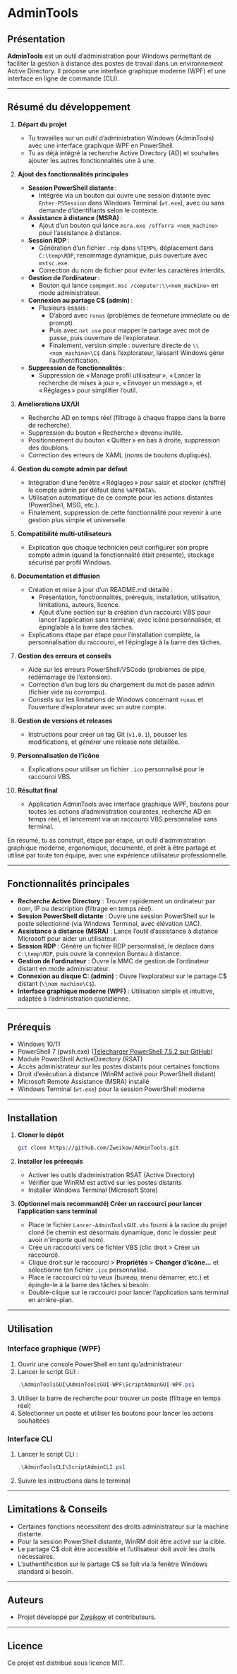 # AdminTools

## Présentation

**AdminTools** est un outil d’administration pour Windows permettant de faciliter la gestion à distance des postes de travail dans un environnement Active Directory. Il propose une interface graphique moderne (WPF) et une interface en ligne de commande (CLI).

---

## Résumé du développement

1. **Départ du projet**  
   - Tu travailles sur un outil d’administration Windows (AdminTools) avec une interface graphique WPF en PowerShell.
   - Tu as déjà intégré la recherche Active Directory (AD) et souhaites ajouter les autres fonctionnalités une à une.

2. **Ajout des fonctionnalités principales**  
   - **Session PowerShell distante** :  
     - Intégrée via un bouton qui ouvre une session distante avec `Enter-PSSession` dans Windows Terminal (`wt.exe`), avec ou sans demande d’identifiants selon le contexte.
   - **Assistance à distance (MSRA)** :  
     - Ajout d’un bouton qui lance `msra.exe /offerra <nom_machine>` pour l’assistance à distance.
   - **Session RDP** :  
     - Génération d’un fichier `.rdp` dans `%TEMP%`, déplacement dans `C:\temp\RDP`, renommage dynamique, puis ouverture avec `mstsc.exe`.
     - Correction du nom de fichier pour éviter les caractères interdits.
   - **Gestion de l’ordinateur** :  
     - Bouton qui lance `compmgmt.msc /computer:\\<nom_machine>` en mode administrateur.
   - **Connexion au partage C$ (admin)** :  
     - Plusieurs essais :  
       - D’abord avec `runas` (problèmes de fermeture immédiate ou de prompt).
       - Puis avec `net use` pour mapper le partage avec mot de passe, puis ouverture de l’explorateur.
       - Finalement, version simple : ouverture directe de `\\<nom_machine>\C$` dans l’explorateur, laissant Windows gérer l’authentification.
   - **Suppression de fonctionnalités** :  
     - Suppression de « Manage profil utilisateur », « Lancer la recherche de mises à jour », « Envoyer un message », et « Réglages » pour simplifier l’outil.

3. **Améliorations UX/UI**  
   - Recherche AD en temps réel (filtrage à chaque frappe dans la barre de recherche).
   - Suppression du bouton « Recherche » devenu inutile.
   - Positionnement du bouton « Quitter » en bas à droite, suppression des doublons.
   - Correction des erreurs de XAML (noms de boutons dupliqués).

4. **Gestion du compte admin par défaut**  
   - Intégration d’une fenêtre « Réglages » pour saisir et stocker (chiffré) le compte admin par défaut dans `%APPDATA%`.
   - Utilisation automatique de ce compte pour les actions distantes (PowerShell, MSG, etc.).
   - Finalement, suppression de cette fonctionnalité pour revenir à une gestion plus simple et universelle.

5. **Compatibilité multi-utilisateurs**  
   - Explication que chaque technicien peut configurer son propre compte admin (quand la fonctionnalité était présente), stockage sécurisé par profil Windows.

6. **Documentation et diffusion**  
   - Création et mise à jour d’un README.md détaillé :  
     - Présentation, fonctionnalités, prérequis, installation, utilisation, limitations, auteurs, licence.
     - Ajout d’une section sur la création d’un raccourci VBS pour lancer l’application sans terminal, avec icône personnalisée, et épinglable à la barre des tâches.
   - Explications étape par étape pour l’installation complète, la personnalisation du raccourci, et l’épinglage à la barre des tâches.

7. **Gestion des erreurs et conseils**  
   - Aide sur les erreurs PowerShell/VSCode (problèmes de pipe, redémarrage de l’extension).
   - Correction d’un bug lors du chargement du mot de passe admin (fichier vide ou corrompu).
   - Conseils sur les limitations de Windows concernant `runas` et l’ouverture d’explorateur avec un autre compte.

8. **Gestion de versions et releases**  
   - Instructions pour créer un tag Git (`v1.0.1`), pousser les modifications, et générer une release note détaillée.

9. **Personnalisation de l’icône**  
   - Explications pour utiliser un fichier `.ico` personnalisé pour le raccourci VBS.

10. **Résultat final**  
    - Application AdminTools avec interface graphique WPF, boutons pour toutes les actions d’administration courantes, recherche AD en temps réel, et lancement via un raccourci VBS personnalisé sans terminal.

En résumé, tu as construit, étape par étape, un outil d’administration graphique moderne, ergonomique, documenté, et prêt à être partagé et utilisé par toute ton équipe, avec une expérience utilisateur professionnelle.

---

## Fonctionnalités principales

- **Recherche Active Directory** : Trouver rapidement un ordinateur par nom, IP ou description (filtrage en temps réel).
- **Session PowerShell distante** : Ouvre une session PowerShell sur le poste sélectionné (via Windows Terminal, avec élévation UAC).
- **Assistance à distance (MSRA)** : Lance l’outil d’assistance à distance Microsoft pour aider un utilisateur.
- **Session RDP** : Génère un fichier RDP personnalisé, le déplace dans `C:\temp\RDP`, puis ouvre la connexion Bureau à distance.
- **Gestion de l’ordinateur** : Ouvre la MMC de gestion de l’ordinateur distant en mode administrateur.
- **Connexion au disque C: (admin)** : Ouvre l’explorateur sur le partage C$ distant (`\\nom_machine\C$`).
- **Interface graphique moderne (WPF)** : Utilisation simple et intuitive, adaptée à l’administration quotidienne.

---

## Prérequis

- Windows 10/11
- PowerShell 7 (pwsh.exe) ([Télécharger PowerShell 7.5.2 sur GitHub](https://github.com/PowerShell/PowerShell/releases/tag/v7.5.2))
- Module PowerShell ActiveDirectory (RSAT)
- Accès administrateur sur les postes distants pour certaines fonctions
- Droit d’exécution à distance (WinRM activé pour PowerShell distant)
- Microsoft Remote Assistance (MSRA) installé
- Windows Terminal (`wt.exe`) pour la session PowerShell moderne

---

## Installation

1. **Cloner le dépôt**
   ```sh
   git clone https://github.com/Zweikow/AdminTools.git
   ```
2. **Installer les prérequis**
   - Activer les outils d’administration RSAT (Active Directory)
   - Vérifier que WinRM est activé sur les postes distants
   - Installer Windows Terminal (Microsoft Store)

3. **(Optionnel mais recommandé) Créer un raccourci pour lancer l’application sans terminal**
   - Place le fichier `Lancer-AdminToolsGUI.vbs` fourni à la racine du projet cloné (le chemin est désormais dynamique, donc le dossier peut avoir n'importe quel nom).
   - Crée un raccourci vers ce fichier VBS (clic droit > Créer un raccourci).
   - Clique droit sur le raccourci > **Propriétés** > **Changer d’icône...** et sélectionne ton fichier `.ico` personnalisé.
   - Place le raccourci où tu veux (bureau, menu démarrer, etc.) et épingle-le à la barre des tâches si besoin.
   - Double-clique sur le raccourci pour lancer l’application sans terminal en arrière-plan.

---

## Utilisation

### Interface graphique (WPF)

1. Ouvrir une console PowerShell en tant qu’administrateur
2. Lancer le script GUI :
   ```powershell
   .\AdminToolsGUI\AdminToolsGUI-WPF\ScriptAdminGUI-WPF.ps1
   ```
3. Utiliser la barre de recherche pour trouver un poste (filtrage en temps réel)
4. Sélectionner un poste et utiliser les boutons pour lancer les actions souhaitées

### Interface CLI

1. Lancer le script CLI :
   ```powershell
   .\AdminToolsCLI\ScriptAdminCLI.ps1
   ```
2. Suivre les instructions dans le terminal

---

## Limitations & Conseils

- Certaines fonctions nécessitent des droits administrateur sur la machine distante.
- Pour la session PowerShell distante, WinRM doit être activé sur la cible.
- Le partage C$ doit être accessible et l’utilisateur doit avoir les droits nécessaires.
- L’authentification sur le partage C$ se fait via la fenêtre Windows standard si besoin.

---

## Auteurs

- Projet développé par [Zweikow](https://github.com/Zweikow) et contributeurs.

---

## Licence

Ce projet est distribué sous licence MIT.